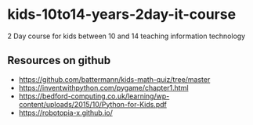 # kids-10to14-years-2day-it-course
2 Day course for kids between 10 and 14 teaching information technology

## Resources on github
* https://github.com/battermann/kids-math-quiz/tree/master
* https://inventwithpython.com/pygame/chapter1.html
* https://bedford-computing.co.uk/learning/wp-content/uploads/2015/10/Python-for-Kids.pdf
* https://robotopia-x.github.io/
